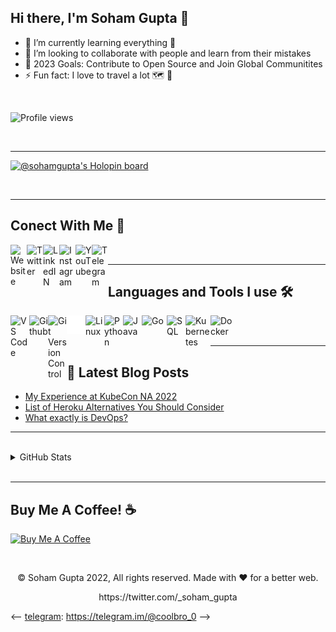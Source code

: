 <!--
**gupta-soham/gupta-soham** is a ✨ _special_ ✨ repository because its `README.md` (this file) appears on your GitHub profile.

Here are some ideas to get you started:

- 🔭 I’m currently working on ...
- 🌱 I’m currently learning ...
- 👯 I’m looking to collaborate on ...
- 🤔 I’m looking for help with ...
- 💬 Ask me about ...
- 📫 How to reach me: ...
- 😄 Pronouns: ...
- ⚡ Fun fact: ...
-->
##  **Hi there, I'm Soham Gupta 👋**
- 🌱 I’m currently learning everything 🤣
- 👯 I’m looking to collaborate with people and learn from their mistakes
- 🥅 2023 Goals: Contribute to Open Source and Join Global Communitites
- ⚡ Fun fact: I love to travel a lot 🗺️ 🛫

<br/>

![Profile views](https://gpvc.arturio.dev/gupta-soham) 
<!-- ![Github Followers](https://img.shields.io/github/followers/gupta-soham?label=Followers&logo=GitHub&style=for-the-badge) -->
<br/>
<hr>

[![@sohamgupta's Holopin board](https://holopin.me/sohamgupta)](https://holopin.io/@sohamgupta)

<br/>
<hr>

##  **Conect With Me 💬**

<!-- [<img align="left" alt="Github" width="100px" src="https://img.shields.io/badge/GitHub-%2312100E.svg?&style=for-the-badge&logo=Github&logoColor=white" />][github]  -->

[<img align="left" alt="Website" width="26px" src="https://cdn-icons-png.flaticon.com/512/2721/2721725.png" />][website] 

[<img align="left" alt="Twitter" width="26px" src="https://cdn-icons-png.flaticon.com/512/725/725311.png" />][twitter] 

[<img align="left" alt="LinkedIN" width="26px" src="https://cdn-icons-png.flaticon.com/512/2504/2504923.png" />][linkedin]

[<img align="left" alt="Instagram" width="26px" src="https://cdn-icons-png.flaticon.com/512/1409/1409946.png" />][instagram] 

[<img align="left" alt="YouTube" width="26px" src="https://cdn-icons-png.flaticon.com/512/1383/1383260.png" />][youtube]

[<img align="left" alt="Telegram" width="26px" src="https://cdn-icons-png.flaticon.com/512/3670/3670070.png" />][telegram]

<br/>
<hr>

##  **Languages and Tools I use 🛠️**
<img align="left" alt="VS Code" width="30px" src="https://camo.githubusercontent.com/5fa137d222dde7b69acd22c6572a065ce3656e6ffa1f5e88c1b5c7a935af3cc6/68747470733a2f2f63646e2e6a7364656c6976722e6e65742f67682f64657669636f6e732f64657669636f6e2f69636f6e732f7673636f64652f7673636f64652d6f726967696e616c2e737667" />

<img align="left" alt="Github" width="30px" src="https://cdn-icons-png.flaticon.com/512/919/919847.png" />

<img align="left" alt="Git Version Control" width="30px" src="https://camo.githubusercontent.com/dc9e7e657b4cd5ba7d819d1a9ce61434bd0ddbb94287d7476b186bd783b62279/68747470733a2f2f63646e2e6a7364656c6976722e6e65742f67682f64657669636f6e732f64657669636f6e2f69636f6e732f6769742f6769742d6f726967696e616c2e737667" />

<img align="left" alt="CLI" width="30px" src="https://github.com/codeSTACKr/codeSTACKr/raw/master/img/terminal-dark.svg" />

<img align="left" alt="Linux" width="30px" src="https://cdn-icons-png.flaticon.com/512/6124/6124995.png" />

<img align="left" alt="Python" width="30px" src="https://cdn-icons-png.flaticon.com/512/3098/3098090.png" />

<img align="left" alt="Java" width="30px" src="https://cdn-icons-png.flaticon.com/512/226/226777.png" />

<img align="left" alt="Go" width="40px" src="https://go.dev/blog/go-brand/Go-Logo/SVG/Go-Logo_Blue.svg" />

<img align="left" alt="SQL" width="30px" src="https://cdn-icons-png.flaticon.com/512/4248/4248443.png" />

<img align="left" alt="Kubernetes" width="40px" src="https://user-images.githubusercontent.com/97831613/199302495-69cf68f3-17a2-482d-8314-f8ba11f678e0.png" />

<img align="left" alt="Docker" width="40px" src="https://user-images.githubusercontent.com/97831613/201539153-fb65792f-99cb-4cd0-af9f-95a3c3fac108.png" />

<br />
<br />

---

## 📝 Latest Blog Posts
<!-- BLOG-POST-LIST:START -->
- [My Experience at KubeCon NA 2022](https://sohamgupta.hashnode.dev/my-kubecon-experience-na-2022)
- [List of Heroku Alternatives You Should Consider](https://sohamgupta.hashnode.dev/list-of-heroku-alternatives)
- [What exactly is DevOps?](https://sohamgupta.hashnode.dev/what-is-devops)
<!-- BLOG-POST-LIST:END -->

---

<!-- ## 📺 Latest YouTube Videos -->

<br />

<details>
  <summary>GitHub Stats</summary>

  <img align="left" alt="Soham Gupta's GitHub Stats" src="https://github-readme-stats.vercel.app/api?username=gupta-soham&show_icons=true&hide_border=false&title_color=ff652f&icon_color=FFE400&bg_color=09131B&text_color=ffffff&border_color=0c1a25&hide=stars&theme=tokyonight"/>

</details>

<br />
<hr>


##  Buy Me A Coffee! ☕

<a href="https://www.buymeacoffee.com/sohamgupta" target="_blank"><img src="https://cdn.buymeacoffee.com/buttons/v2/default-red.png" alt="Buy Me A Coffee" width="150" ></a>

<br/>

<p align="center"> © Soham Gupta 2022, All rights reserved. Made with ❤️ for a better web. </p>
<p align="center">
https://twitter.com/_soham_gupta
</p>

[twitter]: https://twitter.com/_soham_gupta
[linkedin]: https://linkedin.com/in/soham-gupta-in
[github]: https://github.com/gupta-soham
[youtube]: https://www.youtube.com/channel/UCPsRTWjuoocFwf6JhZvRrSQ?view_as=subscriber?sub_confirmation=1

<-- [telegram]: https://telegram.im/@coolbro_0 -->

[telegram]: https://telegram.me/ComputerScienceAndEngg
[instagram]: https://instagram.com/_soham_gupta
[website]: https://coolbro.bio.link
